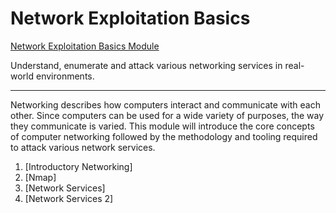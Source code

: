 # Network Exploitation Basics

[Network Exploitation Basics Module](https://tryhackme.com/module/intro-to-networking)

Understand, enumerate and attack various networking services in real-world environments.

---

Networking describes how computers interact and communicate with each other. Since computers can be used for a wide variety of purposes, the way they communicate is varied. This module will introduce the core concepts of computer networking followed by the methodology and tooling required to attack various network services.

1. [Introductory Networking]
2. [Nmap]
3. [Network Services]
4. [Network Services 2]
